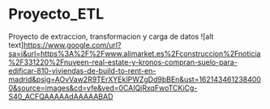 # Proyecto_ETL
Proyecto de extraccion, transformacion y carga de datos
![alt text]https://www.google.com/url?sa=i&url=https%3A%2F%2Fwww.alimarket.es%2Fconstruccion%2Fnoticia%2F331220%2Fnuveen-real-estate-y-kronos-compran-suelo-para-edificar-810-viviendas-de-build-to-rent-en-madrid&psig=AOvVaw2R9TErXYEkIPWZgDd9bBEn&ust=1621434612384000&source=images&cd=vfe&ved=0CAIQjRxqFwoTCKiCg-S40_ACFQAAAAAdAAAAABAD
